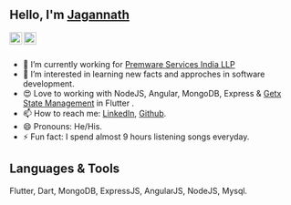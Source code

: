 <h2><b>Hello, I'm <a href="">Jagannath</a></b></h2>
<div>
<a href="https://www.linkedin.com/in/jagannath-maharana" rel="nofollow">
  <img align="left" alt="Jagannath's Linkdein" width="22px" src="https://camo.githubusercontent.com/d659d2bac00c01b42bffbae84bdc121e828b8fecd5b4949ffa2575f5d9e4a371/68747470733a2f2f63646e2e6a7364656c6976722e6e65742f6e706d2f73696d706c652d69636f6e734076332f69636f6e732f6c696e6b6564696e2e737667" data-canonical-src="https://cdn.jsdelivr.net/npm/simple-icons@v3/icons/linkedin.svg" style="max-width:100%;">
</a>
<a href="https://github.com/jagannathm007">
  <img align="left" alt="Jagannath's Github" width="22px" src="https://camo.githubusercontent.com/5f5cadad3e06f6dd96c64d4025e219856ae6f923799bc8ea4e628013de25724a/68747470733a2f2f63646e2e6a7364656c6976722e6e65742f6e706d2f73696d706c652d69636f6e734076332f69636f6e732f6769746875622e737667" data-canonical-src="https://cdn.jsdelivr.net/npm/simple-icons@v3/icons/github.svg" style="max-width:100%;">
</a>
<br/><br/>
</div>

- 🔭 I’m currently working for <a href="https://premware.services/">Premware Services India LLP</a>
- 👀 I’m interested in learning new facts and approches in software development.
- 😍 Love to working with NodeJS, Angular, MongoDB, Express & <a href="https://pub.dev/packages/get">Getx State Management</a> in Flutter .
- 📫 How to reach me: <a href="https://www.linkedin.com/in/jagannath-maharana">LinkedIn</a>, <a href="https://github.com/jagannathm007">Github</a>.
- 😄 Pronouns: He/His.
- ⚡ Fun fact: I spend almost 9 hours listening songs everyday.

<h2><b>Languages & Tools</b></h2>
Flutter, Dart, MongoDB, ExpressJS, AngularJS, NodeJS, Mysql. 

